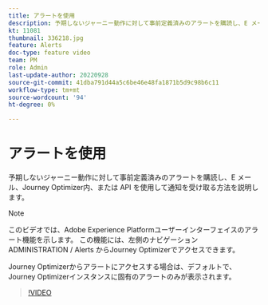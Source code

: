 ```yaml
---
title: アラートを使用
description: 予期しないジャーニー動作に対して事前定義済みのアラートを購読し、E メール、Journey Optimizer内、または API を使用して通知を受け取る方法を説明します。
kt: 11081
thumbnail: 336218.jpg
feature: Alerts
doc-type: feature video
team: PM
role: Admin
last-update-author: 20220928
source-git-commit: 41dba791d44a5c6be46e48fa1871b5d9c98b6c11
workflow-type: tm+mt
source-wordcount: '94'
ht-degree: 0%

---
```



# アラートを使用

予期しないジャーニー動作に対して事前定義済みのアラートを購読し、E メール、Journey Optimizer内、または API を使用して通知を受け取る方法を説明します。

>[!NOTE]
>
>このビデオでは、Adobe Experience Platformユーザーインターフェイスのアラート機能を示します。 この機能には、左側のナビゲーション ADMINISTRATION / Alerts からJourney Optimizerでアクセスできます。
>
>
>Journey Optimizerからアラートにアクセスする場合は、デフォルトで、Journey Optimizerインスタンスに固有のアラートのみが表示されます。

>[!VIDEO](https://video.tv.adobe.com/v/336218?quality=12)
